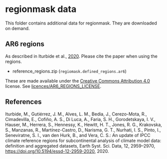 # regionmask data

This folder contains additional data for regionmask. They are downloaded on demand.

## AR6 regions

As described in Iturbide et al., [2020](https://doi.org/10.5194/essd-12-2959-2020). Please cite the paper when using the regions.

* reference_regions.zip (`regiomask.defined_regions.ar6`)

These are made available under the [Creative Commons Attribution 4.0](https://creativecommons.org/licenses/by/4.0/) license. See [licences/AR6_REGIONS_LICENSE](../licences/AR6_REGIONS_LICENSE).


## References

Iturbide, M., Gutiérrez, J. M., Alves, L. M., Bedia, J., Cerezo-Mota, R., Cimadevilla, E., Cofiño, A. S., Di Luca, A., Faria, S. H., Gorodetskaya, I. V., Hauser, M., Herrera, S., Hennessy, K., Hewitt, H. T., Jones, R. G., Krakovska, S., Manzanas, R., Martínez-Castro, D., Narisma, G. T., Nurhati, I. S., Pinto, I., Seneviratne, S. I., van den Hurk, B., and Vera, C. S.: An update of IPCC climate reference regions for subcontinental analysis of climate model data: definition and aggregated datasets, Earth Syst. Sci. Data, 12, 2959–2970, https://doi.org/10.5194/essd-12-2959-2020, 2020.
